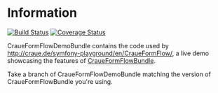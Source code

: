 # Information

[![Build Status](https://travis-ci.org/craue/CraueFormFlowDemoBundle.svg?branch=3.1.x)](https://travis-ci.org/craue/CraueFormFlowDemoBundle)
[![Coverage Status](https://coveralls.io/repos/github/craue/CraueFormFlowDemoBundle/badge.svg?branch=3.1.x)](https://coveralls.io/github/craue/CraueFormFlowDemoBundle?branch=3.1.x)

CraueFormFlowDemoBundle contains the code used by http://craue.de/symfony-playground/en/CraueFormFlow/, a live demo
showcasing the features of [CraueFormFlowBundle](https://github.com/craue/CraueFormFlowBundle).

Take a branch of CraueFormFlowDemoBundle matching the version of CraueFormFlowBundle you're using.
